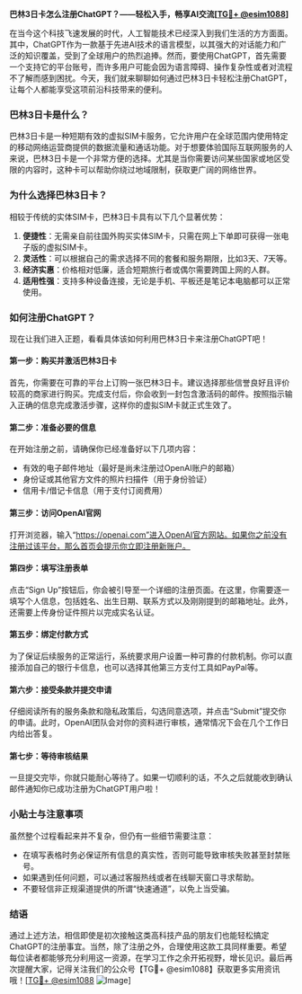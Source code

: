 **巴林3日卡怎么注册ChatGPT？——轻松入手，畅享AI交流[[TG💪+ @esim1088](https://t.me/s/esim1088)]**

在当今这个科技飞速发展的时代，人工智能技术已经深入到我们生活的方方面面。其中，ChatGPT作为一款基于先进AI技术的语言模型，以其强大的对话能力和广泛的知识覆盖，受到了全球用户的热烈追捧。然而，要使用ChatGPT，首先需要一个支持它的平台账号，而许多用户可能会因为语言障碍、操作复杂性或者对流程不了解而感到困扰。今天，我们就来聊聊如何通过巴林3日卡轻松注册ChatGPT，让每个人都能享受这项前沿科技带来的便利。

### 巴林3日卡是什么？

巴林3日卡是一种短期有效的虚拟SIM卡服务，它允许用户在全球范围内使用特定的移动网络运营商提供的数据流量和通话功能。对于想要体验国际互联网服务的人来说，巴林3日卡是一个非常方便的选择。尤其是当你需要访问某些国家或地区受限的内容时，这种卡可以帮助你绕过地域限制，获取更广阔的网络世界。

### 为什么选择巴林3日卡？

相较于传统的实体SIM卡，巴林3日卡具有以下几个显著优势：

1. **便捷性**：无需亲自前往国外购买实体SIM卡，只需在网上下单即可获得一张电子版的虚拟SIM卡。
2. **灵活性**：可以根据自己的需求选择不同的套餐和服务期限，比如3天、7天等。
3. **经济实惠**：价格相对低廉，适合短期旅行者或偶尔需要跨国上网的人群。
4. **适用性强**：支持多种设备连接，无论是手机、平板还是笔记本电脑都可以正常使用。

### 如何注册ChatGPT？

现在让我们进入正题，看看具体该如何利用巴林3日卡来注册ChatGPT吧！

#### 第一步：购买并激活巴林3日卡

首先，你需要在可靠的平台上订购一张巴林3日卡。建议选择那些信誉良好且评价较高的商家进行购买。完成支付后，你会收到一封包含激活码的邮件。按照指示输入正确的信息完成激活步骤，这样你的虚拟SIM卡就正式生效了。

#### 第二步：准备必要的信息

在开始注册之前，请确保你已经准备好以下几项内容：
- 有效的电子邮件地址（最好是尚未注册过OpenAI账户的邮箱）
- 身份证或其他官方文件的照片扫描件（用于身份验证）
- 信用卡/借记卡信息（用于支付订阅费用）

#### 第三步：访问OpenAI官网

打开浏览器，输入“https://openai.com”进入OpenAI官方网站。如果你之前没有注册过该平台，那么首页会提示你立即注册新账户。

#### 第四步：填写注册表单

点击“Sign Up”按钮后，你会被引导至一个详细的注册页面。在这里，你需要逐一填写个人信息，包括姓名、出生日期、联系方式以及刚刚提到的邮箱地址。此外，还需要上传身份证件照片以完成实名认证。

#### 第五步：绑定付款方式

为了保证后续服务的正常运行，系统要求用户设置一种可靠的付款机制。你可以直接添加自己的银行卡信息，也可以选择其他第三方支付工具如PayPal等。

#### 第六步：接受条款并提交申请

仔细阅读所有的服务条款和隐私政策后，勾选同意选项，并点击“Submit”提交你的申请。此时，OpenAI团队会对你的资料进行审核，通常情况下会在几个工作日内给出答复。

#### 第七步：等待审核结果

一旦提交完毕，你就只能耐心等待了。如果一切顺利的话，不久之后就能收到确认邮件通知你已成功注册为ChatGPT用户啦！

### 小贴士与注意事项

虽然整个过程看起来并不复杂，但仍有一些细节需要注意：

- 在填写表格时务必保证所有信息的真实性，否则可能导致审核失败甚至封禁账号。
- 如果遇到任何问题，可以通过客服热线或者在线聊天窗口寻求帮助。
- 不要轻信非正规渠道提供的所谓“快速通道”，以免上当受骗。

### 结语

通过上述方法，相信即使是初次接触这类高科技产品的朋友们也能轻松搞定ChatGPT的注册事宜。当然，除了注册之外，合理使用这款工具同样重要。希望每位读者都能够充分利用这一资源，在学习工作之余开拓视野，增长见识。最后再次提醒大家，记得关注我们的公众号【TG💪+ @esim1088】获取更多实用资讯哦！[[TG💪+ @esim1088](https://t.me/s/esim1088) ![Image](https://i.postimg.cc/4NQfJmqS/Snipaste-2025-05-13-00-14-12.png)]